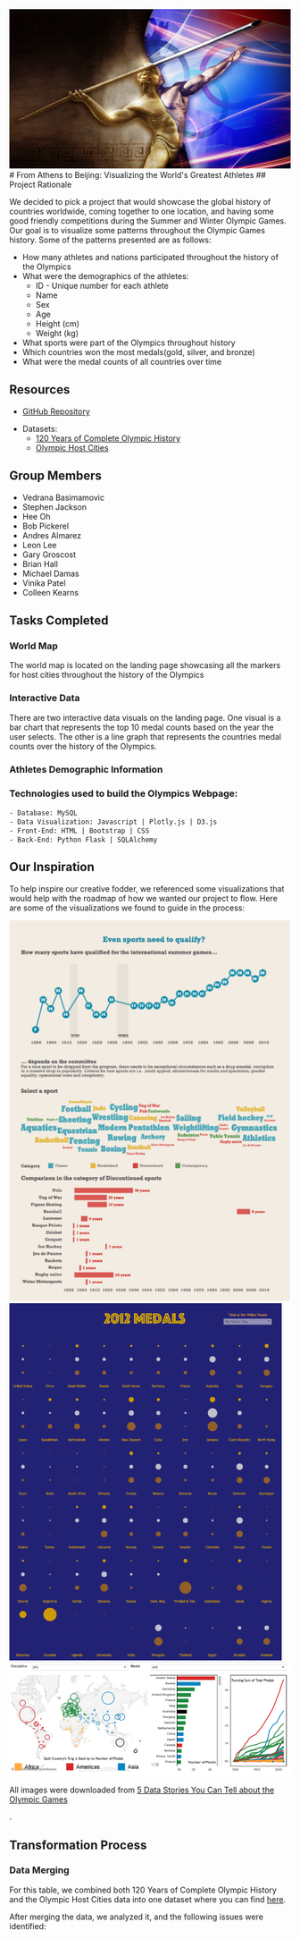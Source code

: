 <img src="working_dir/Images/olympicsfinalphoto_0.png">
# From Athens to Beijing: Visualizing the World's Greatest Athletes
## Project Rationale
<p> We decided to pick a project that would showcase the global history of countries worldwide, coming together to one location, and having some good friendly competitions during the Summer and Winter Olympic Games. Our goal is to visualize some patterns throughout the Olympic Games history. Some of the patterns presented are as follows: </p>

* How many athletes and nations participated throughout the history of the Olympics 
* What were the demographics of the athletes:
    - ID - Unique number for each athlete 
    - Name
    - Sex
    - Age 
    - Height (cm) 
    - Weight (kg) 
* What sports were part of the Olympics throughout history
* Which countries won the most medals(gold, silver, and bronze) 
* What were the medal counts of all countries over time

## Resources
* <p><a href="https://github.com/OmodonMajiri/R-We-There-Yet-To-the-Olympics ">GitHub Repository</a></p>
* Datasets:
	- <a href="https://www.kaggle.com/datasets/heesoo37/120-years-of-olympic-history-athletes-and-results">120 Years of Complete Olympic History
  	- <a href="https://www.kaggle.com/datasets/jonscheaffer/olympic-host-cities">Olympic Host Cities</a>
 
## Group Members
* Vedrana Basimamovic
* Stephen Jackson
* Hee Oh
* Bob Pickerel
* Andres Almarez
* Leon Lee
* Gary Groscost
* Brian Hall
* Michael Damas
* Vinika Patel
* Colleen Kearns

## Tasks Completed
### World Map
<p>The world map is located on the landing page showcasing all the markers for host cities throughout the history of the Olympics</p>
	
### Interactive Data
<p> There are two interactive data visuals on the landing page. One visual is a bar chart that represents the top 10 medal counts based on the year the user selects. The other is a line graph that represents the countries medal counts over the history of the Olympics.</p>

### Athletes Demographic Information

### Technologies used to build the Olympics Webpage:
```
- Database: MySQL 
- Data Visualization: Javascript | Plotly.js | D3.js 
- Front-End: HTML | Bootstrap | CSS
- Back-End: Python Flask | SQLAlchemy
```
## Our Inspiration
<p>To help inspire our creative fodder, we referenced some visualizations that would help with the roadmap of how we wanted our project to flow. Here are some of the visualizations we found to guide in the process:</p>
<img src="/Images/sports_qualify.png">
<img src="/Images/medal_count.png">
<img src="/Images/medal_rings.png">
<p>All images were downloaded from <a href="https://mediashift.org/2016/08/5-data-stories-olympic-games/">5 Data Stories You Can Tell about the Olympic Games</a></p>.

## Transformation Process
### Data Merging
<p> For this table, we combined both 120 Years of Complete Olympic History and the Olympic Host Cities data into one dataset where you can find <a href="olympics_data.csv">here</a>.</p>

<p> After merging the data, we analyzed it, and the following issues were identified:</p>
